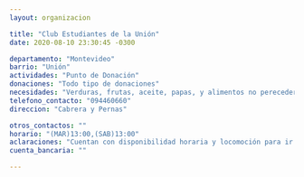 ```yaml
---
layout: organizacion

title: "Club Estudiantes de la Unión"
date: 2020-08-10 23:30:45 -0300

departamento: "Montevideo"
barrio: "Unión"
actividades: "Punto de Donación"
donaciones: "Todo tipo de donaciones"
necesidades: "Verduras, frutas, aceite, papas, y alimentos no perecederos"
telefono_contacto: "094460660"
direccion: "Cabrera y Pernas"

otros_contactos: ""
horario: "(MAR)13:00,(SAB)13:00"
aclaraciones: "Cuentan con disponibilidad horaria y locomoción para ir por las donaciones"
cuenta_bancaria: ""

---
```

